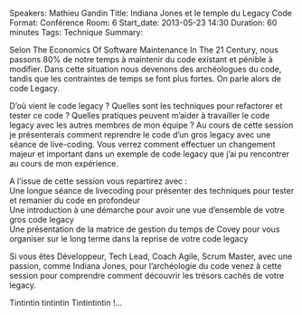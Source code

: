 Speakers: Mathieu Gandin
Title: Indiana Jones et le temple du Legacy Code
Format: Conférence
Room: 6
Start_date: 2013-05-23 14:30
Duration: 60 minutes
Tags: Technique
Summary:

Selon The Economics Of Software Maintenance In The 21 Century, nous passons 80% de notre temps à maintenir du code existant et pénible à modifier.
Dans cette situation nous devenons des archéologues du code, tandis que les contraintes de temps se font plus fortes.
On parle alors de code Legacy.

D’où vient le code legacy ?
Quelles sont les techniques pour refactorer et tester ce code ?
Quelles pratiques peuvent m’aider à travailler le code legacy avec les autres membres de mon équipe ?
Au cours de cette session je présenterais comment reprendre le code d’un gros legacy avec une séance de live-coding.
Vous verrez comment effectuer un changement majeur et important dans un exemple de code legacy que j’ai pu rencontrer au cours de mon expérience.

A l’issue de cette session vous repartirez avec :  
Une longue séance de livecoding pour présenter des techniques pour tester et remanier du code en profondeur  
Une introduction à une démarche pour avoir une vue d’ensemble de votre gros code legacy  
Une présentation de la matrice de gestion du temps de Covey pour vous organiser sur le long terme dans la reprise de votre code legacy

Si vous êtes Développeur, Tech Lead, Coach Agile, Scrum Master, avec une passion, comme Indiana Jones, pour l’archéologie du code venez à cette session pour comprendre comment découvrir les trésors cachés de votre legacy.

Tintintin tintintin Tintintintin !...
